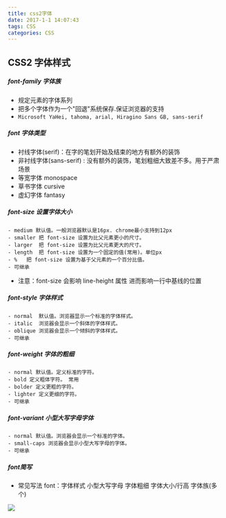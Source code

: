 ```yaml
---
title: css2字体
date: 2017-1-1 14:07:43
tags: CSS
categories: CSS
---
```

## CSS2 字体样式
##### font-family 字体族
- 规定元素的字体系列
- 把多个字体作为一个"回退"系统保存.保证浏览器的支持
- ````Microsoft YaHei, tahoma, arial, Hiragino Sans GB, sans-serif````

##### font 字体类型
- 衬线字体(serif)：在字的笔划开始及结束的地方有额外的装饰
- 非衬线字体(sans-serif) : 没有额外的装饰，笔划粗细大致差不多。用于严肃场景
- 等宽字体  monospace
- 草书字体  cursive
- 虚幻字体  fantasy

##### font-size 设置字体大小

	- medium 默认值。一般浏览器默认是16px. chrome最小支持到12px
	- smaller 把 font-size 设置为比父元素更小的尺寸。
	- larger  把 font-size 设置为比父元素更大的尺寸。
	- length  把 font-size 设置为一个固定的值(常用)。单位px
	- %   把 font-size 设置为基于父元素的一个百分比值。
	- 可继承
- 注意：font-size 会影响 line-height 属性 进而影响一行中基线的位置

##### font-style 字体样式

	- normal  默认值。浏览器显示一个标准的字体样式。
	- italic  浏览器会显示一个斜体的字体样式。 
	- oblique 浏览器会显示一个倾斜的字体样式。
	- 可继承

##### font-weight 字体的粗细

	- normal 默认值。定义标准的字符。 
	- bold 定义粗体字符。 常用
	- bolder 定义更粗的字符。
	- lighter 定义更细的字符。 
	- 可继承

##### font-variant 小型大写字母字体

	- normal 默认值。浏览器会显示一个标准的字体。 
	- small-caps 浏览器会显示小型大写字母的字体。
	- 可继承

##### font简写
- 常见写法 font：字体样式 小型大写字母 字体粗细 字体大小/行高 字体族(多个)  

![](http://i.imgur.com/aEr4Kpd.jpg)
